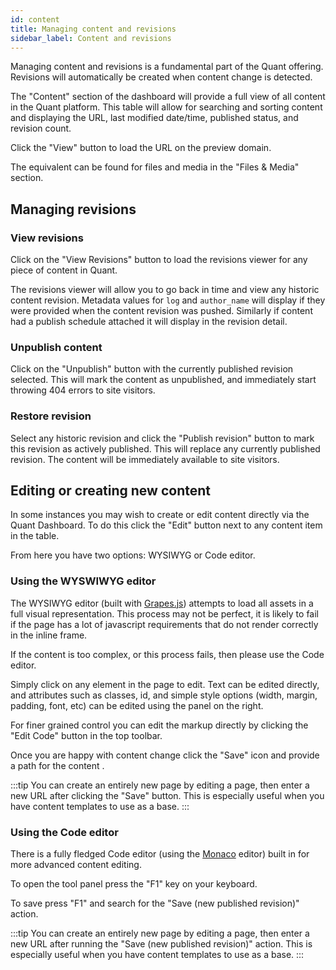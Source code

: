 ```yaml
---
id: content
title: Managing content and revisions
sidebar_label: Content and revisions
---
```


Managing content and revisions is a fundamental part of the Quant offering. Revisions will automatically be created when content change is detected.

The "Content" section of the dashboard will provide a full view of all content in the Quant platform. This table will allow for searching and sorting content and displaying the URL, last modified date/time, published status, and revision count.

Click the "View" button to load the URL on the preview domain.

The equivalent can be found for files and media in the "Files & Media" section.

##  Managing revisions
### View revisions

Click on the "View Revisions" button to load the revisions viewer for any piece of content in Quant.

The revisions viewer will allow you to go back in time and view any historic content revision. Metadata values for `log` and `author_name` will display if they were provided when the content revision was pushed. Similarly if content had a publish schedule attached it will display in the revision detail.

### Unpublish content

Click on the "Unpublish" button with the currently published revision selected. This will mark the content as unpublished, and immediately start throwing 404 errors to site visitors.

### Restore revision

Select any historic revision and click the "Publish revision" button to mark this revision as actively published. This will replace any currently published revision. The content will be immediately available to site visitors.

##  Editing or creating new content
In some instances you may wish to create or edit content directly via the Quant Dashboard. To do this click the "Edit" button next to any content item in the table.

From here you have two options: WYSIWYG or Code editor.

### Using the WYSWIWYG editor

The WYSIWYG editor (built with [Grapes.js](https://github.com/artf/grapesjs)) attempts to load all assets in a full visual representation. This process may not be perfect, it is likely to fail if the page has a lot of javascript requirements that do not render correctly in the inline frame.

If the content is too complex, or this process fails, then please use the Code editor.

Simply click on any element in the page to edit. Text can be edited directly, and attributes such as classes, id, and simple style options (width, margin, padding, font, etc) can be edited using the panel on the right.

For finer grained control you can edit the markup directly by clicking the "Edit Code" button in the top toolbar.

Once you are happy with content change click the "Save" icon and provide a path for the content .

:::tip
You can create an entirely new page by editing a page, then enter a new URL after clicking the "Save" button. This is especially useful when you have content templates to use as a base.
:::

### Using the Code editor

There is a fully fledged Code editor (using the [Monaco](https://microsoft.github.io/monaco-editor/) editor) built in for more advanced content editing.

To open the tool panel press the "F1" key on your keyboard.

To save press "F1" and search for the "Save (new published revision)" action.

:::tip
You can create an entirely new page by editing a page, then enter a new URL after running the "Save (new published revision)" action. This is especially useful when you have content templates to use as a base.
:::